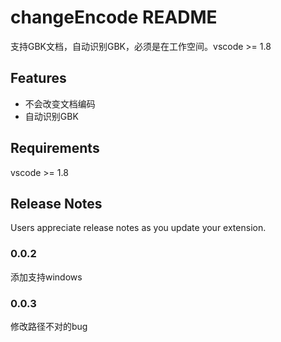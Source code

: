 # changeEncode README

支持GBK文档，自动识别GBK，必须是在工作空间。vscode >= 1.8 

## Features

- 不会改变文档编码
- 自动识别GBK


## Requirements

vscode >= 1.8 

## Release Notes

Users appreciate release notes as you update your extension.

### 0.0.2

添加支持windows

### 0.0.3

修改路径不对的bug

